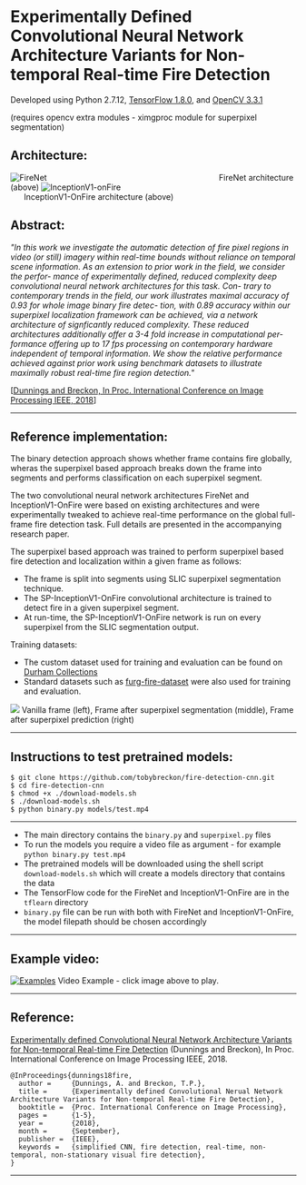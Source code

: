 # Experimentally Defined Convolutional Neural Network Architecture Variants for Non-temporal Real-time Fire Detection

Developed using Python 2.7.12, [TensorFlow 1.8.0](https://www.tensorflow.org/install/), and [OpenCV 3.3.1](http://www.opencv.org) 

(requires opencv extra modules - ximgproc module for superpixel segmentation)

## Architecture:
![FireNet](https://github.com/atharva333/fire-detection/blob/master/Images/FireNet.png)
&nbsp;&nbsp;&nbsp;&nbsp;&nbsp;&nbsp;&nbsp;&nbsp;&nbsp;&nbsp;&nbsp;&nbsp;&nbsp;&nbsp;&nbsp;&nbsp;
&nbsp;&nbsp;&nbsp;&nbsp;&nbsp;&nbsp;&nbsp;&nbsp;&nbsp;&nbsp;&nbsp;&nbsp;&nbsp;&nbsp;&nbsp;&nbsp;
&nbsp;&nbsp;&nbsp;&nbsp;&nbsp;&nbsp;&nbsp;&nbsp;&nbsp;&nbsp;&nbsp;&nbsp;&nbsp;&nbsp;&nbsp;&nbsp;
&nbsp;&nbsp;&nbsp;&nbsp;&nbsp;&nbsp;&nbsp;&nbsp;&nbsp;&nbsp;&nbsp;&nbsp;&nbsp;&nbsp;&nbsp;&nbsp;
&nbsp;&nbsp;&nbsp;&nbsp;&nbsp;&nbsp;&nbsp;&nbsp;FireNet architecture (above)
![InceptionV1-onFire](https://github.com/atharva333/fire-detection/blob/master/Images/InceptionV1-OnFire.png)
&nbsp;&nbsp;&nbsp;&nbsp;&nbsp;&nbsp;&nbsp;&nbsp;&nbsp;&nbsp;&nbsp;&nbsp;&nbsp;&nbsp;&nbsp;&nbsp;
&nbsp;&nbsp;&nbsp;&nbsp;&nbsp;&nbsp;&nbsp;&nbsp;&nbsp;&nbsp;&nbsp;&nbsp;&nbsp;&nbsp;&nbsp;&nbsp;
&nbsp;&nbsp;&nbsp;&nbsp;&nbsp;&nbsp;&nbsp;&nbsp;&nbsp;&nbsp;&nbsp;&nbsp;&nbsp;&nbsp;&nbsp;&nbsp;
&nbsp;&nbsp;&nbsp;&nbsp;&nbsp;&nbsp;&nbsp;&nbsp;&nbsp;&nbsp;&nbsp;&nbsp;&nbsp;&nbsp;&nbsp;&nbsp;
&nbsp;&nbsp;&nbsp;&nbsp;&nbsp;&nbsp;InceptionV1-OnFire architecture (above)

## Abstract:

_"In  this  work  we  investigate  the  automatic  detection  of  fire
pixel  regions  in  video  (or  still)  imagery  within  real-time
bounds without reliance on temporal scene information.  As
an extension to prior work in the field, we consider the perfor-
mance  of  experimentally  defined,  reduced  complexity  deep
convolutional neural network architectures for this task. Con-
trary to contemporary trends in the field, our work illustrates
maximal accuracy of 0.93 for whole image binary fire detec-
tion,  with  0.89  accuracy  within  our  superpixel  localization
framework  can  be  achieved,  via  a  network  architecture  of
signficantly reduced complexity. These reduced architectures
additionally  offer  a  3-4  fold  increase  in  computational  per-
formance offering up to 17 fps processing on contemporary
hardware  independent  of  temporal  information.    We  show
the  relative  performance  achieved  against  prior  work  using
benchmark datasets to illustrate maximally robust real-time
fire region detection."_

[[Dunnings and Breckon, In Proc. International Conference on Image Processing IEEE, 2018](http://breckon.eu/toby/publications/papers/dunnings18fire.pdf)]

---

## Reference implementation:
The binary detection approach shows whether frame contains fire globally, wheras the superpixel based approach breaks down the frame into segments and performs classification on each superpixel segment.

The two convolutional neural network architectures FireNet and InceptionV1-OnFire were based on existing architectures and were experimentally tweaked to achieve real-time performance on the global full-frame fire detection task. Full details are presented in the accompanying research paper.
  
The superpixel based approach was trained to perform superpixel based fire detection and localization within a given frame as follows:
  * The frame is split into segments using SLIC superpixel segmentation technique.
  * The SP-InceptionV1-OnFire convolutional architecture is trained to detect fire in a given superpixel segment.
  * At run-time, the SP-InceptionV1-OnFire network is run on every superpixel from the SLIC segmentation output.
 
Training datasets:
  
* The custom dataset used for training and evaluation can be found on [Durham Collections](https://collections.durham.ac.uk/collections/r1ww72bb497)
* Standard datasets such as [furg-fire-dataset](https://github.com/steffensbola/furg-fire-dataset) were also used for training and evaluation.

![](https://github.com/atharva333/fire-detection/blob/master/Images/slic-stages.png)
Vanilla frame (left), Frame after superpixel segmentation (middle), Frame after superpixel prediction (right)

---
## Instructions to test pretrained models:

```
$ git clone https://github.com/tobybreckon/fire-detection-cnn.git
$ cd fire-detection-cnn
$ chmod +x ./download-models.sh
$ ./download-models.sh
$ python binary.py models/test.mp4
```
---

* The main directory contains the ```binary.py``` and ```superpixel.py``` files
* To run the models you require a video file as argument - for example ```python binary.py test.mp4```
* The pretrained models will be downloaded using the shell script ```download-models.sh``` which will create a models directory that contains the data
* The TensorFlow code for the FireNet and InceptionV1-OnFire are in the ```tflearn``` directory
* ```binary.py``` file can be run with both with FireNet and InceptionV1-OnFire, the model filepath should be chosen accordingly

---

## Example video:
[![Examples](https://github.com/atharva333/fire-detection/blob/master/Images/binary-ex.png)](https://youtu.be/RcNj8aMDer4)
Video Example - click image above to play.

---

## Reference:

[Experimentally defined Convolutional Neural Network Architecture Variants for Non-temporal Real-time Fire Detection](http://breckon.eu/toby/publications/papers/dunnings18fire.pdf)
(Dunnings and Breckon), In Proc. International Conference on Image Processing IEEE, 2018.
```
@InProceedings{dunnings18fire,
  author =     {Dunnings, A. and Breckon, T.P.},
  title =      {Experimentally defined Convolutional Nerual Network Architecture Variants for Non-temporal Real-time Fire Detection},
  booktitle =  {Proc. International Conference on Image Processing},
  pages =      {1-5},
  year =       {2018},
  month =      {September},
  publisher =  {IEEE},
  keywords =   {simplified CNN, fire detection, real-time, non-temporal, non-stationary visual fire detection},
}

```
---
